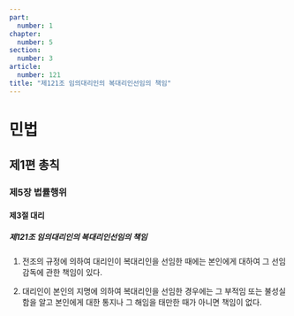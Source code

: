 ```yaml
---
part:
  number: 1
chapter:
  number: 5
section:
  number: 3
article:
  number: 121
title: "제121조 임의대리인의 복대리인선임의 책임"
---
```

# 민법

## 제1편 총칙

### 제5장 법률행위

#### 제3절 대리

##### 제121조 임의대리인의 복대리인선임의 책임

1. 전조의 규정에 의하여 대리인이 복대리인을 선임한 때에는 본인에게 대하여 그 선임감독에 관한 책임이 있다.

2. 대리인이 본인의 지명에 의하여 복대리인을 선임한 경우에는 그 부적임 또는 불성실함을 알고 본인에게 대한 통지나 그 해임을 태만한 때가 아니면 책임이 없다.
